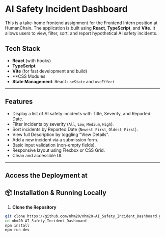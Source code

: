 # AI Safety Incident Dashboard

This is a take-home frontend assignment for the Frontend Intern position at HumanChain. The application is built using **React**, **TypeScript**, and **Vite**. It allows users to view, filter, sort, and report hypothetical AI safety incidents.

## Tech Stack

- **React** (with hooks)
- **TypeScript**
- **Vite** (for fast development and build)
- **CSS Modules
- **State Management**: React `useState` and `useEffect`

---

## Features

- Display a list of AI safety incidents with Title, Severity, and Reported Date.
- Filter incidents by severity (`All`, `Low`, `Medium`, `High`).
- Sort incidents by Reported Date (`Newest First`, `Oldest First`).
- View full Description by toggling "View Details".
- Add a new incident via a submission form.
- Basic input validation (non-empty fields).
- Responsive layout using Flexbox or CSS Grid.
- Clean and accessible UI.

---
## Access the Deployment at 


## 📦 Installation & Running Locally

1. **Clone the Repository**

```bash
git clone https://github.com/nhm20/nhm20-AI_Safety_Incident_Dashboard.git
cd nhm20-AI_Safety_Incident_Dashboard
npm install
npm run dev
